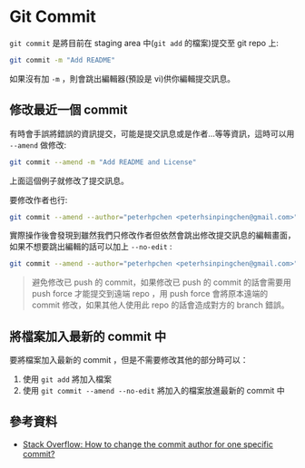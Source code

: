 # Git Commit

`git commit` 是將目前在 staging area 中(`git add` 的檔案)提交至 git repo 上:

```bash
git commit -m "Add README"
```

如果沒有加 `-m` ，則會跳出編輯器(預設是 vi)供你編輯提交訊息。

## 修改最近一個 commit

有時會手誤將錯誤的資訊提交，可能是提交訊息或是作者...等等資訊，這時可以用 `--amend` 做修改:

```bash
git commit --amend -m "Add README and License"
```

上面這個例子就修改了提交訊息。

要修改作者也行:

```bash
git commit --amend --author="peterhpchen <peterhsinpingchen@gmail.com>"
```

實際操作後會發現到雖然我們只修改作者但依然會跳出修改提交訊息的編輯畫面，如果不想要跳出編輯的話可以加上 `--no-edit` :

```bash
git commit --amend --author="peterhpchen <peterhsinpingchen@gmail.com>" --no-edit
```

> 避免修改已 push 的 commit，如果修改已 push 的 commit 的話會需要用 push force 才能提交到遠端 repo ，用 push force 會將原本遠端的 commit 修改，如果其他人使用此 repo 的話會造成對方的 branch 錯誤。

## 將檔案加入最新的 commit 中

要將檔案加入最新的 commit ，但是不需要修改其他的部分時可以：

1. 使用 `git add` 將加入檔案
2. 使用 `git commit --amend --no-edit` 將加入的檔案放進最新的 commit 中

## 參考資料

* [Stack Overflow: How to change the commit author for one specific commit?
](https://stackoverflow.com/a/3042512)